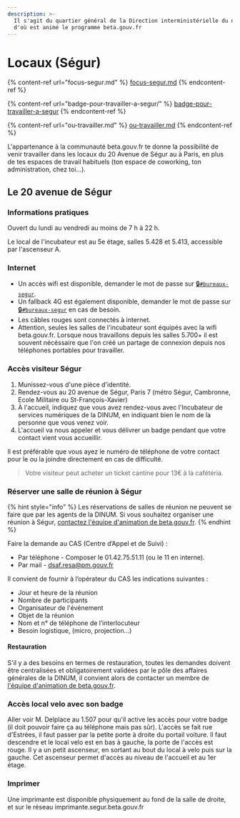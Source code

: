 ```yaml
---
description: >-
  Il s'agit du quartier général de la Direction interministérielle du numérique
  d'où est animé le programme beta.gouv.fr
---
```


# Locaux (Ségur)

{% content-ref url="focus-segur.md" %}
[focus-segur.md](focus-segur.md)
{% endcontent-ref %}

{% content-ref url="badge-pour-travailler-a-segur/" %}
[badge-pour-travailler-a-segur](badge-pour-travailler-a-segur/)
{% endcontent-ref %}

{% content-ref url="ou-travailler.md" %}
[ou-travailler.md](ou-travailler.md)
{% endcontent-ref %}

L'appartenance à la communauté beta.gouv.fr te donne la possibilité de venir travailler dans les locaux du 20 Avenue de Ségur au à Paris, en plus de tes espaces de travail habituels (ton espace de coworking, ton administration, chez toi…).

## **Le 20 avenue de Ségur**

### Informations pratiques

Ouvert du lundi au vendredi au moins de 7 h à 22 h.

Le local de l'incubateur est au 5e étage, salles 5.428 et 5.413, accessible par l'ascenseur A.

### Internet

* Un accès wifi est disponible, demander le mot de passe sur [🔒`#bureaux-segur`](https://startups-detat.slack.com/messages/bureaux-segur/).
* Un fallback 4G est également disponible, demander le mot de passe sur [🔒`#bureaux-segur`](https://startups-detat.slack.com/messages/bureaux-segur/) en cas de besoin.
* Les câbles rouges sont connectés à internet.
* Attention, seules les salles de l'incubateur sont équipés avec la wifi beta.gouv.fr. Lorsque nous travaillons depuis les salles 5.700+ il est souvent nécéssaire que l'on créé un partage de connexion depuis nos téléphones portables pour travailler.

### Accès visiteur Ségur

1. Munissez-vous d'une pièce d'identité.
2. Rendez-vous au 20 avenue de Ségur, Paris 7 (métro Ségur, Cambronne, Ecole Militaire ou St-François-Xavier)
3. À l'accueil, indiquez que vous avez rendez-vous avec l'Incubateur de services numériques de la DINUM, en indiquant bien le nom de la personne que vous venez voir.
4. L'accueil va nous appeler et vous délivrer un badge pendant que votre contact vient vous accueillir.

Il est préférable que vous ayez le numéro de téléphone de votre contact pour le ou la joindre directement en cas de difficulté.

> Votre visiteur peut acheter un ticket cantine pour 13€ à la cafétéria.

### Réserver une salle de réunion à Ségur

{% hint style="info" %}
Les réservations de salles de réunion ne peuvent se faire que par les agents de la DINUM. Si vous souhaitez organiser une réunion à Ségur, [contactez l'équipe d'animation de beta.gouv.fr](../../../travailler-a-beta-gouv/actions-transverses/equipe-danimation.md).
{% endhint %}

Faire la demande au CAS (Centre d’Appel et de Suivi) :

* Par téléphone - Composer le 01.42.75.51.11 (ou le 11 en interne).
* Par mail - dsaf.resa@pm.gouv.fr

Il convient de fournir à l’opérateur du CAS les indications suivantes :

* Jour et heure de la réunion
* Nombre de participants
* Organisateur de l'événement
* Objet de la réunion
* Nom et n° de téléphone de l’interlocuteur
* Besoin logistique, (micro, projection...)

#### Restauration

S'il y a des besoins en termes de restauration, toutes les demandes doivent être centralisées et obligatoirement validées par le pôle des affaires générales de la DINUM, il convient alors de contacter un membre de [l'équipe d'animation de beta.gouv.fr](../../../travailler-a-beta-gouv/actions-transverses/equipe-danimation.md).

### Accès local velo avec son badge

Aller voir M. Delplace au 1.507 pour qu'il active les accès pour votre badge (il doit pouvoir faire ça au téléphone mais pas sûr). L'accès se fait rue d'Estrées, il faut passer par la petite porte à droite du portail voiture. Il faut descendre et le local velo est en bas à gauche, la porte de l'accès est rouge. Il y a un petit ascenseur, en sortant au bout du local à velo puis sur la gauche. Cet ascenseur permet d'accès au niveau de l'accueil et au 1er étage.

### Imprimer

Une imprimante est disponible physiquement au fond de la salle de droite, et sur le réseau imprimante.segur.beta.gouv.fr
